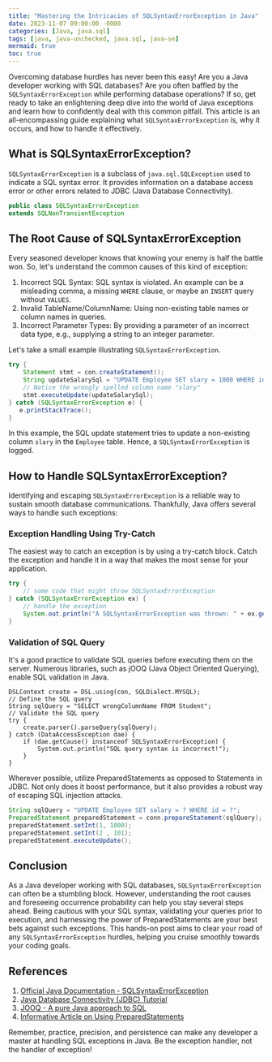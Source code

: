 ```yaml
---
title: "Mastering the Intricacies of SQLSyntaxErrorException in Java"
date: 2023-11-07 09:00:00 -0000
categories: [Java, java.sql]
tags: [java, java-unchecked, java.sql, java-se]
mermaid: true
toc: true
---
```



Overcoming database hurdles has never been this easy! Are you a Java developer working with SQL databases? Are you often baffled by the `SQLSyntaxErrorException` while performing database operations? If so, get ready to take an enlightening deep dive into the world of Java exceptions and learn how to confidently deal with this common pitfall. This article is an all-encompassing guide explaining what `SQLSyntaxErrorException` is, why it occurs, and how to handle it effectively.

## What is SQLSyntaxErrorException?

`SQLSyntaxErrorException` is a subclass of `java.sql.SQLException` used to indicate a SQL syntax error. It provides information on a database access error or other errors related to JDBC (Java Database Connectivity). 

```java
public class SQLSyntaxErrorException
extends SQLNonTransientException
```

## The Root Cause of SQLSyntaxErrorException

Every seasoned developer knows that knowing your enemy is half the battle won. So, let's understand the common causes of this kind of exception:

1. Incorrect SQL Syntax: SQL syntax is violated. An example can be a misleading comma, a missing `WHERE` clause, or maybe an `INSERT` query without `VALUES`.
2. Invalid TableName/ColumnName: Using non-existing table names or column names in queries.
3. Incorrect Parameter Types: By providing a parameter of an incorrect data type, e.g., supplying a string to an integer parameter.

Let's take a small example illustrating `SQLSyntaxErrorException`.

```java
try {
    Statement stmt = con.createStatement();
    String updateSalarySql = "UPDATE Employee SET slary = 1000 WHERE id = 101";
    // Notice the wrongly spelled column name "slary"
    stmt.executeUpdate(updateSalarySql);
} catch (SQLSyntaxErrorException e) {
   e.printStackTrace();
}
```

In this example, the SQL update statement tries to update a non-existing column `slary` in the `Employee` table. Hence, a `SQLSyntaxErrorException` is logged.

## How to Handle SQLSyntaxErrorException?

Identifying and escaping `SQLSyntaxErrorException` is a reliable way to sustain smooth database communications. Thankfully, Java offers several ways to handle such exceptions:

### Exception Handling Using Try-Catch 

The easiest way to catch an exception is by using a try-catch block. Catch the exception and handle it in a way that makes the most sense for your application.

```java
try {
    // some code that might throw SQLSyntaxErrorException
} catch (SQLSyntaxErrorException ex) {
    // handle the exception
    System.out.println("A SQLSyntaxErrorException was thrown: " + ex.getMessage());
}
```

### Validation of SQL Query 

It's a good practice to validate SQL queries before executing them on the server. Numerous libraries, such as jOOQ (Java Object Oriented Querying), enable SQL validation in Java.

```
DSLContext create = DSL.using(con, SQLDialect.MYSQL);
// Define the SQL query
String sqlQuery = "SELECT wrongColumnName FROM Student";
// Validate the SQL query
try {
    create.parser().parseQuery(sqlQuery);
} catch (DataAccessException dae) {
    if (dae.getCause() instanceof SQLSyntaxErrorException) {
        System.out.println("SQL query syntax is incorrect!");
    }
}
```

Wherever possible, utilize PreparedStatements as opposed to Statements in JDBC. Not only does it boost performance, but it also provides a robust way of escaping SQL injection attacks. 

```java
String sqlQuery = "UPDATE Employee SET salary = ? WHERE id = ?";
PreparedStatement preparedStatement = conn.prepareStatement(sqlQuery);
preparedStatement.setInt(1, 1000);
preparedStatement.setInt(2 , 101);
preparedStatement.executeUpdate();
```

## Conclusion

As a Java developer working with SQL databases, `SQLSyntaxErrorException` can often be a stumbling block. However, understanding the root causes and foreseeing occurrence probability can help you stay several steps ahead. Being cautious with your SQL syntax, validating your queries prior to execution, and harnessing the power of PreparedStatements are your best bets against such exceptions. This hands-on post aims to clear your road of any `SQLSyntaxErrorException` hurdles, helping you cruise smoothly towards your coding goals.

## References

1. [Official Java Documentation - SQLSyntaxErrorException](https://docs.oracle.com/javase/7/docs/api/java/sql/SQLSyntaxErrorException.html)
2. [Java Database Connectivity (JDBC) Tutorial](https://www.oracle.com/java/technologies/jdbc-tutorial.html)
3. [JOOQ - A pure Java approach to SQL](https://www.jooq.org/)
4. [Informative Article on Using PreparedStatements](https://www.baeldung.com/java-prepared-statement)

Remember, practice, precision, and persistence can make any developer a master at handling SQL exceptions in Java. Be the exception handler, not the handler of exception!